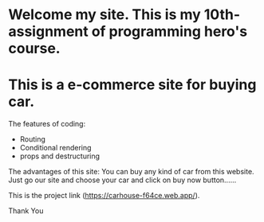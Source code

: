 # Welcome my site. This is my 10th-assignment of programming hero's course.

# This is a e-commerce site for buying car.

The features of coding:

* Routing
* Conditional rendering
* props and destructuring

The advantages of this site: You can buy any kind of car from this website. Just go our site and choose your car and click on buy now button......

This is the project link (https://carhouse-f64ce.web.app/).

Thank You